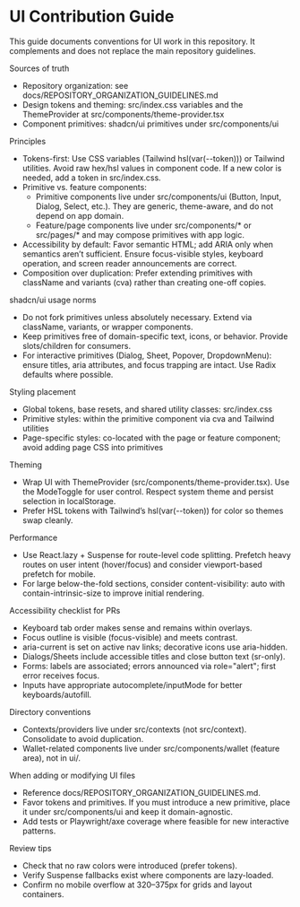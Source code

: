 # UI Contribution Guide

This guide documents conventions for UI work in this repository. It complements and does not replace the main repository guidelines.

Sources of truth
- Repository organization: see docs/REPOSITORY_ORGANIZATION_GUIDELINES.md
- Design tokens and theming: src/index.css variables and the ThemeProvider at src/components/theme-provider.tsx
- Component primitives: shadcn/ui primitives under src/components/ui

Principles
- Tokens-first: Use CSS variables (Tailwind hsl(var(--token))) or Tailwind utilities. Avoid raw hex/hsl values in component code. If a new color is needed, add a token in src/index.css.
- Primitive vs. feature components:
  - Primitive components live under src/components/ui (Button, Input, Dialog, Select, etc.). They are generic, theme-aware, and do not depend on app domain.
  - Feature/page components live under src/components/* or src/pages/* and may compose primitives with app logic.
- Accessibility by default: Favor semantic HTML; add ARIA only when semantics aren’t sufficient. Ensure focus-visible styles, keyboard operation, and screen reader announcements are correct.
- Composition over duplication: Prefer extending primitives with className and variants (cva) rather than creating one-off copies.

shadcn/ui usage norms
- Do not fork primitives unless absolutely necessary. Extend via className, variants, or wrapper components.
- Keep primitives free of domain-specific text, icons, or behavior. Provide slots/children for consumers.
- For interactive primitives (Dialog, Sheet, Popover, DropdownMenu): ensure titles, aria attributes, and focus trapping are intact. Use Radix defaults where possible.

Styling placement
- Global tokens, base resets, and shared utility classes: src/index.css
- Primitive styles: within the primitive component via cva and Tailwind utilities
- Page-specific styles: co-located with the page or feature component; avoid adding page CSS into primitives

Theming
- Wrap UI with ThemeProvider (src/components/theme-provider.tsx). Use the ModeToggle for user control. Respect system theme and persist selection in localStorage.
- Prefer HSL tokens with Tailwind’s hsl(var(--token)) for color so themes swap cleanly.

Performance
- Use React.lazy + Suspense for route-level code splitting. Prefetch heavy routes on user intent (hover/focus) and consider viewport-based prefetch for mobile.
- For large below-the-fold sections, consider content-visibility: auto with contain-intrinsic-size to improve initial rendering.

Accessibility checklist for PRs
- Keyboard tab order makes sense and remains within overlays.
- Focus outline is visible (focus-visible) and meets contrast.
- aria-current is set on active nav links; decorative icons use aria-hidden.
- Dialogs/Sheets include accessible titles and close button text (sr-only).
- Forms: labels are associated; errors announced via role="alert"; first error receives focus.
- Inputs have appropriate autocomplete/inputMode for better keyboards/autofill.

Directory conventions
- Contexts/providers live under src/contexts (not src/context). Consolidate to avoid duplication.
- Wallet-related components live under src/components/wallet (feature area), not in ui/.

When adding or modifying UI files
- Reference docs/REPOSITORY_ORGANIZATION_GUIDELINES.md.
- Favor tokens and primitives. If you must introduce a new primitive, place it under src/components/ui and keep it domain-agnostic.
- Add tests or Playwright/axe coverage where feasible for new interactive patterns.

Review tips
- Check that no raw colors were introduced (prefer tokens).
- Verify Suspense fallbacks exist where components are lazy-loaded.
- Confirm no mobile overflow at 320–375px for grids and layout containers.

